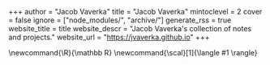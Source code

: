 +++
author = "Jacob Vaverka"
title = "Jacob Vaverka"
mintoclevel = 2
cover = false
ignore = ["node_modules/", "archive/"]
generate_rss = true
website_title = title
website_descr = "Jacob Vaverka's collection of notes and projects."
website_url   = "https://jvaverka.github.io"
+++

\newcommand{\R}{\mathbb R}
\newcommand{\scal}[1]{\langle #1 \rangle}
